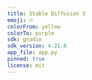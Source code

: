 ```yaml
---
title: Stable Diffusion 3
emoji: 🔥
colorFrom: yellow
colorTo: purple
sdk: gradio
sdk_version: 4.21.0
app_file: app.py
pinned: true
license: mit
---
```


